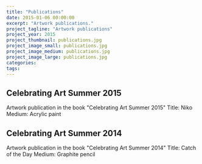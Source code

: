 ```yaml
---
title: "Publications"
date: 2015-01-06 00:00:00
excerpt: "Artwork publications."
project_tagline: "Artwork publications"
project_year: 2015
project_thumbnail: publications.jpg
project_image_small: publications.jpg
project_image_medium: publications.jpg
project_image_large: publications.jpg
categories:
tags:
---
```


## Celebrating Art Summer 2015

Artwork publication in the book "Celebrating Art Summer 2015"
Title: Niko
Medium: Acrylic paint

## Celebrating Art Summer 2014

Artwork publication in the book "Celebrating Art Summer 2014"​
Title: Catch of the Day
Medium: Graphite pencil 